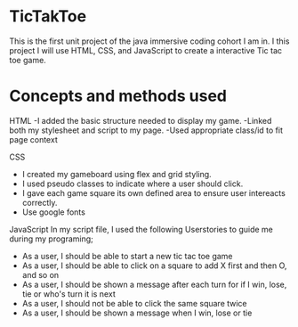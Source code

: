 # TicTakToe

This is the first unit project of the java immersive coding cohort I am in. I this project I will use HTML, CSS, and JavaScript to create a interactive Tic tac toe game. 

# Concepts and methods used

HTML
  -I added the basic structure needed to display my game. 
  -Linked both my stylesheet and script to my page.
  -Used appropriate class/id to fit page context

CSS
  - I created my gameboard using flex and grid styling.
  - I used pseudo classes to indicate where a user should click.
  - I gave each game square its own defined area to ensure user intereacts correctly.
  - Use google fonts

JavaScript
  In my script file, I used the following Userstories to guide me during my programing;
  - As a user, I should be able to start a new tic tac toe game
  - As a user, I should be able to click on a square to add X first and then O, and so on
  - As a user, I should be shown a message after each turn for if I win, lose, tie or who's turn it is next
  - As a user, I should not be able to click the same square twice
  - As a user, I should be shown a message when I win, lose or tie

  
